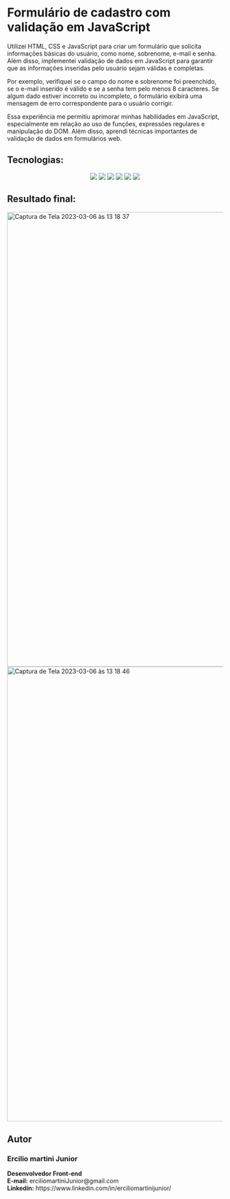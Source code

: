 <h1> Formulário de cadastro com validação em JavaScript </h1>

<p> Utilizei HTML, CSS e JavaScript para criar um formulário que solicita informações básicas do usuário, como nome, sobrenome, e-mail e senha. Além disso, implementei validação de dados em JavaScript para garantir que as informações inseridas pelo usuário sejam válidas e completas.</P> 

<p>Por exemplo, verifiquei se o campo do nome e sobrenome foi preenchido, se o e-mail inserido é válido e se a senha tem pelo menos 8 caracteres. Se algum dado estiver incorreto ou incompleto, o formulário exibirá uma mensagem de erro correspondente para o usuário corrigir.</p> 

<p>Essa experiência me permitiu aprimorar minhas habilidades em JavaScript, especialmente em relação ao uso de funções, expressões regulares e manipulação do DOM. Além disso, aprendi técnicas importantes de validação de dados em formulários web.</P>

<h2>Tecnologias:</h2>
<p align="center" float:"left">
<img src="https://img.shields.io/badge/JavaScript-F7DF1E?style=for-the-badge&logo=javascript&logoColor=black"/>
<img src="https://img.shields.io/badge/HTML5-E34F26?style=for-the-badge&logo=html5&logoColor=white"/>
<img src="https://img.shields.io/badge/CSS3-1572B6?style=for-the-badge&logo=css3&logoColor=white"/>
<img src="https://img.shields.io/badge/GIT-E44C30?style=for-the-badge&logo=git&logoColor=white"/>
<img src="https://img.shields.io/badge/GitHub-100000?style=for-the-badge&logo=github&logoColor=white"/>
<img src="https://img.shields.io/badge/Visual_Studio_Code-0078D4?style=for-the-badge&logo=visual%20studio%20code&logoColor=white"/>
</p>

<h2>Resultado final:</h2>
<img width="1060" alt="Captura de Tela 2023-03-06 às 13 18 37" src="https://user-images.githubusercontent.com/116317572/223187046-e26fecbc-1958-4439-ab42-d28a33cc0984.png">

<img width="1060" alt="Captura de Tela 2023-03-06 às 13 18 46" src="https://user-images.githubusercontent.com/116317572/223187081-544f6c81-ef4f-4edc-a949-d62bd2b0027c.png">

<h2>Autor</h2>
<h3>Ercilio martini Junior</h3>
<p><strong>Desenvolvedor Front-end</strong><br>
<strong>E-mail:</strong> erciliomartiniJunior@gmail.com<br>
<strong>Linkedin:</strong> https://www.linkedin.com/in/erciliomartinijunior/</p>

